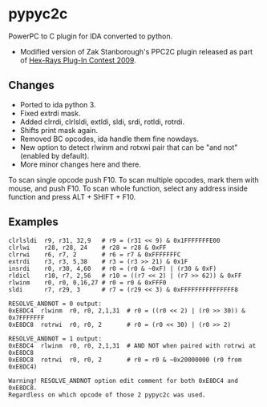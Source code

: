 # pypyc2c
PowerPC to C plugin for IDA converted to python.
- Modified version of Zak Stanborough's PPC2C plugin released as part of [Hex-Rays Plug-In Contest 2009](https://www.hex-rays.com/contests/2009/).

Changes
-------

- Ported to ida python 3.
- Fixed extrdi mask.
- Added clrrdi, clrlsldi, extldi, sldi, srdi, rotldi, rotrdi.
- Shifts print mask again.
- Removed BC opcodes, ida handle them fine nowdays.
- New option to detect rlwinm and rotxwi pair that can be "and not" (enabled by default).
- More minor changes here and there.

 To scan single opcode push F10.
 To scan multiple opcodes, mark them with mouse, and push F10.
 To scan whole function, select any address inside function and press ALT + SHIFT + F10.

Examples
--------

    clrlsldi  r9, r31, 32,9   # r9 = (r31 << 9) & 0x1FFFFFFFE00
    clrlwi    r28, r28, 24    # r28 = r28 & 0xFF
    clrrwi    r6, r7, 2       # r6 = r7 & 0xFFFFFFFC
    extrdi    r3, r3, 5,38    # r3 = (r3 >> 21) & 0x1F
    insrdi    r0, r30, 4,60   # r0 = (r0 & ~0xF) | (r30 & 0xF)
    rldicl    r10, r7, 2,56   # r10 = ((r7 << 2) | (r7 >> 62)) & 0xFF
    rlwinm    r0, r0, 0,16,27 # r0 = r0 & 0xFFF0
    sldi      r7, r29, 3      # r7 = (r29 << 3) & 0xFFFFFFFFFFFFFFF8
    
	RESOLVE_ANDNOT = 0 output:
	0xE8DC4  rlwinm  r0, r0, 2,1,31  # r0 = ((r0 << 2) | (r0 >> 30)) & 0x7FFFFFFF
    0xE8DC8  rotrwi  r0, r0, 2       # r0 = (r0 << 30) | (r0 >> 2)

	RESOLVE_ANDNOT = 1 output:
    0xE8DC4  rlwinm  r0, r0, 2,1,31  # AND NOT when paired with rotrwi at 0xE8DC8
    0xE8DC8  rotrwi  r0, r0, 2       # r0 = r0 & ~0x20000000 (r0 from 0xE8DC4)
	
	Warning! RESOLVE_ANDNOT option edit comment for both 0xE8DC4 and 0xE8DC8.
	Regardless on which opcode of those 2 pypyc2c was used.